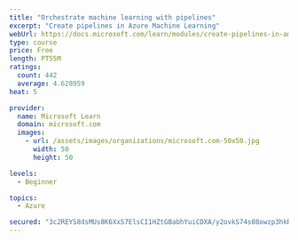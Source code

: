 ```yaml
---
title: "Orchestrate machine learning with pipelines"
excerpt: "Create pipelines in Azure Machine Learning"
webUrl: https://docs.microsoft.com/learn/modules/create-pipelines-in-aml/
type: course
price: Free
length: PT55M
ratings:
  count: 442
  average: 4.628959
heat: 5

provider:
  name: Microsoft Learn
  domain: microsoft.com
  images:
    - url: /assets/images/organizations/microsoft.com-50x50.jpg
      width: 50
      height: 50

levels:
  - Beginner

topics:
  - Azure

secured: "3c2REYS8dsMUs8K6XxS7ElsCI1HZtGBabhYuiCDXA/y2ovkS74s08owzp3hkRp0g15S4gfrlSmUApDjSk9um+xwLw6tjR7DbDZs1AdluJ4SNYbq/PnRgTZuKn4e+VvDo4nJeOB4pm+z6x9Es1QsFJDhpi/qyBfb1MZwBIjMVx9a+FgXZJqqkKM2ctw6FFUyQX/omCXp2OZ++CemUHXk56Dayt12i5zfVZshtI0ywJHvAnUrc9OZGPOqNRYGs8Bh8Rv9jovosRm5YyXXuHmN1OB9v71G4iLrvOl91taQ4P/0SzNf4Stuhev+YSmsvlp6w3Rqa2tx2T6qNSnZGlQkSMJmqHLGbr76grh0jVKjmieEA5Pa+zhfXGIfwdEnDsTTAII5samcZafqhnfpvcUxxA4xWRxVPJdRaeueMqr1F6LM=;gp9pbCzTi6i8m4O8MKU06w=="
---
```


